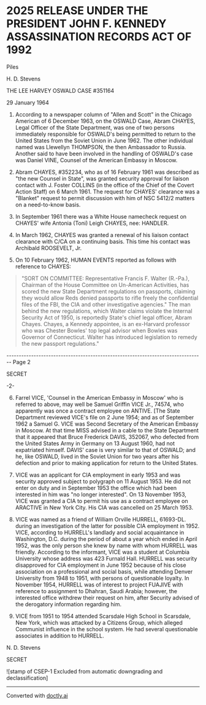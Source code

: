# 2025 RELEASE UNDER THE PRESIDENT JOHN F. KENNEDY ASSASSINATION RECORDS ACT OF 1992

Piles

H. D. Stevens

THE LEE HARVEY OSWALD CASE #351164

29 January 1964

1.  According to a newspaper column of "Allen and Scott" in the Chicago American of 6 December 1963, on the OSWALD Case, Abram CHAYES, Legal Officer of the State Department, was one of two persons immediately responsible for OSWALD's being permitted to return to the United States from the Soviet Union in June 1962. The other individual named was Llewellyn THOMPSON, the then Ambassador to Russia. Another said to have been involved in the handling of OSWALD's case was Daniel VINE, Counsel of the American Embassy in Moscow.

2.  Abram CHAYES, #352234, who as of 16 February 1961 was described as "the new Counsel in State", was granted security approval for liaison contact with J. Foster COLLINS (in the office of the Chief of the Covert Action Staff) on 6 March 1961. The request for CHAYES' clearance was a "Blanket" request to permit discussion with him of NSC 5412/2 matters on a need-to-know basis.

3.  In September 1961 there was a White House namecheck request on CHAYES' wife Antonia (Toni) Leigh CHAYES, nee: HANDLER.

4.  In March 1962, CHAYES was granted a renewal of his liaison contact clearance with C/CA on a continuing basis. This time his contact was Archibald ROOSEVELT, Jr.

5.  On 10 February 1962, HUMAN EVENTS reported as follows with reference to CHAYES:

> "SORT ON COMMITTEE: Representative Francis F. Walter (R.-Pa.), Chairman of the House Committee on Un-American Activities, has scored the new State Department regulations on passports, claiming they would allow Reds denied passports to rifle freely the confidential files of the FBI, the CIA and other investigative agencies." The man behind the new regulations, which Walter claims violate the Internal Security Act of 1950, is reportedly State's chief legal officer, Abram Chayes. Chayes, a Kennedy appointee, is an ex-Harvard professor who was Chester Bowles' top legal advisor when Bowles was Governor of Connecticut. Walter has introduced legislation to remedy the new passport regulations."


-------------------------------------------------------------------------------- Page 2

SECRET

-2-

6.  Farrel VICE, 'Counsel in the American Embassy in Moscow' who is referred to above, may well be Samuel Griffin VICE Jr., 74574, who apparently was once a contract employee on ANTIVE. [The State Department reviewed VICE's file on 2 June 1954; and as of September 1962 a Samuel G. VICE was Second Secretary of the American Embassy in Moscow. At that time MISS advised in a cable to the State Department that it appeared that Bruce Frederick DAVIS, 352067, who defected from the United States Army in Germany on 13 August 1960, had not expatriated himself. DAVIS' case is very similar to that of OSWALD; and he, like OSWALD, lived in the Soviet Union for two years after his defection and prior to making application for return to the United States.

7.  VICE was an applicant for CIA employment in early 1953 and was security approved subject to polygraph on 11 August 1953. He did not enter on duty and in September 1953 the office which had been interested in him was "no longer interested". On 13 November 1953, VICE was granted a CIA to permit his use as a contract employee on ARACTIVE in New York City. His CIA was cancelled on 25 March 1953.

8. VICE was named as a friend of William Orville HURRELL, 61693-DL. during an investigation of the latter for possible CIA employment in 1952. VICE, according to HURRELL's landlady and social acquaintance in Washington, D.C. during the period of about a year which ended in April 1952, was the only person she knew by name with whom HURRELL was friendly. According to the informant, VICE was a student at Columbia University whose address was 423 Furnald Hall. HURRELL was security disapproved for CIA employment in June 1952 because of his close association on a professional and social basis, while attending Denver University from 1948 to 1951, with persons of questionable loyalty. In November 1954, HURRELL was of interest to project FUAJIVE with reference to assignment to Dhahran, Saudi Arabia; however, the interested office withdrew their request on him, after Security advised of the derogatory information regarding him.

9. VICE from 1951 to 1954 attended Scarsdale High School in Scarsdale, New York, which was attacked by a Citizens Group, which alleged Communist influence in the school system. He had several questionable associates in addition to HURRELL.

N. D. Stevens

SECRET

![stamp of CSEP-1 Excluded from automatic downgrading and declassification]


---
Converted with [doctly.ai](https://doctly.ai)